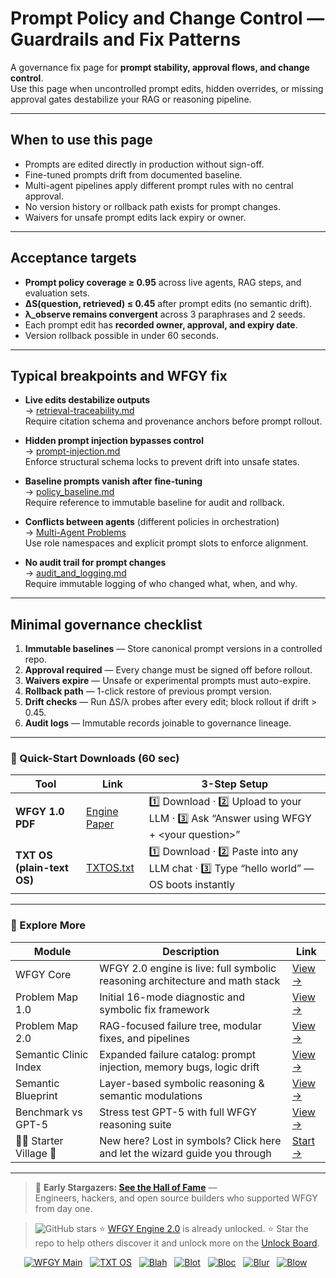 # Prompt Policy and Change Control — Guardrails and Fix Patterns

A governance fix page for **prompt stability, approval flows, and change control**.  
Use this page when uncontrolled prompt edits, hidden overrides, or missing approval gates destabilize your RAG or reasoning pipeline.

---

## When to use this page
- Prompts are edited directly in production without sign-off.  
- Fine-tuned prompts drift from documented baseline.  
- Multi-agent pipelines apply different prompt rules with no central approval.  
- No version history or rollback path exists for prompt changes.  
- Waivers for unsafe prompt edits lack expiry or owner.  

---

## Acceptance targets
- **Prompt policy coverage ≥ 0.95** across live agents, RAG steps, and evaluation sets.  
- **ΔS(question, retrieved) ≤ 0.45** after prompt edits (no semantic drift).  
- **λ_observe remains convergent** across 3 paraphrases and 2 seeds.  
- Each prompt edit has **recorded owner, approval, and expiry date**.  
- Version rollback possible in under 60 seconds.  

---

## Typical breakpoints and WFGY fix

- **Live edits destabilize outputs**  
  → [retrieval-traceability.md](https://github.com/onestardao/WFGY/blob/main/ProblemMap/retrieval-traceability.md)  
  Require citation schema and provenance anchors before prompt rollout.

- **Hidden prompt injection bypasses control**  
  → [prompt-injection.md](https://github.com/onestardao/WFGY/blob/main/ProblemMap/prompt-injection.md)  
  Enforce structural schema locks to prevent drift into unsafe states.

- **Baseline prompts vanish after fine-tuning**  
  → [policy_baseline.md](https://github.com/onestardao/WFGY/blob/main/ProblemMap/GlobalFixMap/Governance/policy_baseline.md)  
  Require reference to immutable baseline for audit and rollback.

- **Conflicts between agents** (different policies in orchestration)  
  → [Multi-Agent Problems](https://github.com/onestardao/WFGY/blob/main/ProblemMap/Multi-Agent_Problems.md)  
  Use role namespaces and explicit prompt slots to enforce alignment.

- **No audit trail for prompt changes**  
  → [audit_and_logging.md](https://github.com/onestardao/WFGY/blob/main/ProblemMap/GlobalFixMap/Governance/audit_and_logging.md)  
  Require immutable logging of who changed what, when, and why.

---

## Minimal governance checklist
1. **Immutable baselines** — Store canonical prompt versions in a controlled repo.  
2. **Approval required** — Every change must be signed off before rollout.  
3. **Waivers expire** — Unsafe or experimental prompts must auto-expire.  
4. **Rollback path** — 1-click restore of previous prompt version.  
5. **Drift checks** — Run ΔS/λ probes after every edit; block rollout if drift > 0.45.  
6. **Audit logs** — Immutable records joinable to governance lineage.  

---

### 🔗 Quick-Start Downloads (60 sec)

| Tool | Link | 3-Step Setup |
|------|------|--------------|
| **WFGY 1.0 PDF** | [Engine Paper](https://github.com/onestardao/WFGY/blob/main/I_am_not_lizardman/WFGY_All_Principles_Return_to_One_v1.0_PSBigBig_Public.pdf) | 1️⃣ Download · 2️⃣ Upload to your LLM · 3️⃣ Ask “Answer using WFGY + \<your question>” |
| **TXT OS (plain-text OS)** | [TXTOS.txt](https://github.com/onestardao/WFGY/blob/main/OS/TXTOS.txt) | 1️⃣ Download · 2️⃣ Paste into any LLM chat · 3️⃣ Type “hello world” — OS boots instantly |

---

### 🧭 Explore More

| Module                | Description                                              | Link     |
|-----------------------|----------------------------------------------------------|----------|
| WFGY Core             | WFGY 2.0 engine is live: full symbolic reasoning architecture and math stack | [View →](https://github.com/onestardao/WFGY/tree/main/core/README.md) |
| Problem Map 1.0       | Initial 16-mode diagnostic and symbolic fix framework    | [View →](https://github.com/onestardao/WFGY/tree/main/ProblemMap/README.md) |
| Problem Map 2.0       | RAG-focused failure tree, modular fixes, and pipelines   | [View →](https://github.com/onestardao/WFGY/blob/main/ProblemMap/rag-architecture-and-recovery.md) |
| Semantic Clinic Index | Expanded failure catalog: prompt injection, memory bugs, logic drift | [View →](https://github.com/onestardao/WFGY/blob/main/ProblemMap/SemanticClinicIndex.md) |
| Semantic Blueprint    | Layer-based symbolic reasoning & semantic modulations   | [View →](https://github.com/onestardao/WFGY/tree/main/SemanticBlueprint/README.md) |
| Benchmark vs GPT-5    | Stress test GPT-5 with full WFGY reasoning suite         | [View →](https://github.com/onestardao/WFGY/tree/main/benchmarks/benchmark-vs-gpt5/README.md) |
| 🧙‍♂️ Starter Village 🏡 | New here? Lost in symbols? Click here and let the wizard guide you through | [Start →](https://github.com/onestardao/WFGY/blob/main/StarterVillage/README.md) |

---

> 👑 **Early Stargazers: [See the Hall of Fame](https://github.com/onestardao/WFGY/tree/main/stargazers)** —  
> Engineers, hackers, and open source builders who supported WFGY from day one.

> <img src="https://img.shields.io/github/stars/onestardao/WFGY?style=social" alt="GitHub stars"> ⭐ [WFGY Engine 2.0](https://github.com/onestardao/WFGY/blob/main/core/README.md) is already unlocked. ⭐ Star the repo to help others discover it and unlock more on the [Unlock Board](https://github.com/onestardao/WFGY/blob/main/STAR_UNLOCKS.md).

<div align="center">

[![WFGY Main](https://img.shields.io/badge/WFGY-Main-red?style=flat-square)](https://github.com/onestardao/WFGY)
&nbsp;
[![TXT OS](https://img.shields.io/badge/TXT%20OS-Reasoning%20OS-orange?style=flat-square)](https://github.com/onestardao/WFGY/tree/main/OS)
&nbsp;
[![Blah](https://img.shields.io/badge/Blah-Semantic%20Embed-yellow?style=flat-square)](https://github.com/onestardao/WFGY/tree/main/OS/BlahBlahBlah)
&nbsp;
[![Blot](https://img.shields.io/badge/Blot-Persona%20Core-green?style=flat-square)](https://github.com/onestardao/WFGY/tree/main/OS/BlotBlotBlot)
&nbsp;
[![Bloc](https://img.shields.io/badge/Bloc-Reasoning%20Compiler-blue?style=flat-square)](https://github.com/onestardao/WFGY/tree/main/OS/BlocBlocBloc)
&nbsp;
[![Blur](https://img.shields.io/badge/Blur-Text2Image%20Engine-navy?style=flat-square)](https://github.com/onestardao/WFGY/tree/main/OS/BlurBlurBlur)
&nbsp;
[![Blow](https://img.shields.io/badge/Blow-Game%20Logic-purple?style=flat-square)](https://github.com/onestardao/WFGY/tree/main/OS/BlowBlowBlow)
&nbsp;
</div>

